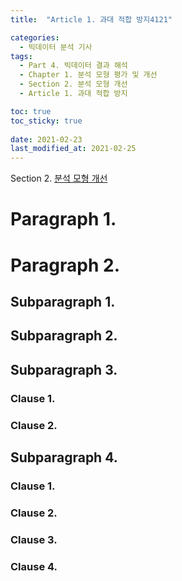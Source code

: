 ```yaml
---
title:  "Article 1. 과대 적합 방지4121"

categories:
  - 빅데이터 분석 기사
tags: 
  - Part 4. 빅데이터 결과 해석
  - Chapter 1. 분석 모형 평가 및 개선
  - Section 2. 분석 모형 개선
  - Article 1. 과대 적합 방지

toc: true
toc_sticky: true
 
date: 2021-02-23
last_modified_at: 2021-02-25
---
```


Section 2. [분석 모형 개선]()

# Paragraph 1. 

# Paragraph 2. 

## Subparagraph 1. 

## Subparagraph 2. 

## Subparagraph 3. 

### Clause 1. 

### Clause 2. 

## Subparagraph 4. 

### Clause 1. 

### Clause 2. 

### Clause 3. 

### Clause 4. 